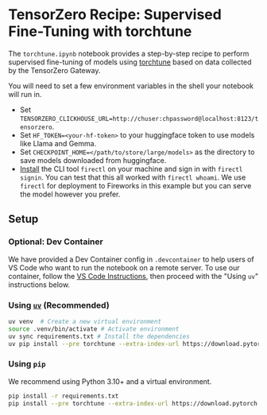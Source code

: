 # TensorZero Recipe: Supervised Fine-Tuning with torchtune

The `torchtune.ipynb` notebook provides a step-by-step recipe to perform supervised fine-tuning of models using [torchtune](https://docs.pytorch.org/torchtune/main/) based on data collected by the TensorZero Gateway.

You will need to set a few environment variables in the shell your notebook will run in.
- Set `TENSORZERO_CLICKHOUSE_URL=http://chuser:chpassword@localhost:8123/tensorzero`.
- Set `HF_TOKEN=<your-hf-token>` to your huggingface token to use models like Llama and Gemma.
- Set `CHECKPOINT_HOME=</path/to/store/large/models>` as the directory to save models downloaded from huggingface.
- [Install](https://docs.fireworks.ai/tools-sdks/firectl/firectl) the CLI tool `firectl` on your machine and sign in with `firectl signin`. You can test that this all worked with `firectl whoami`. We use `firectl` for deployment to Fireworks in this example but you can serve the model however you prefer.

## Setup

### Optional: Dev Container

We have provided a Dev Container config in `.devcontainer` to help users of VS Code who want to run the notebook on a remote server.
To use our container, follow the [VS Code Instructions](https://code.visualstudio.com/docs/devcontainers/containers#_open-a-folder-on-a-remote-ssh-host-in-a-container), then proceed with the "Using `uv`" instructions below.

### Using [`uv`](https://github.com/astral-sh/uv) (Recommended)

```bash
uv venv  # Create a new virtual environment
source .venv/bin/activate # Activate environment
uv sync requirements.txt # Install the dependencies
uv pip install --pre torchtune --extra-index-url https://download.pytorch.org/whl/nightly/cu126
```

### Using `pip`

We recommend using Python 3.10+ and a virtual environment.

```bash
pip install -r requirements.txt
pip install --pre torchtune --extra-index-url https://download.pytorch.org/whl/nightly/cu126
```
